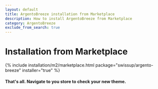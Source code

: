 ```yaml
---
layout: default
title: ArgentoBreeze installation from Marketplace
description: How to install ArgentoBreeze from Marketplace
category: ArgentoBreeze
exclude_from_search: true
---
```


# Installation from Marketplace

{% include installation/m2/marketplace.html package="swissup/argento-breeze" installer="true" %}

#### That's all. Navigate to you store to check your new theme.
